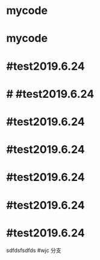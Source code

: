 # mycode
# mycode
# #test2019.6.24
# # #test2019.6.24
# #test2019.6.24
# #test2019.6.24
# #test2019.6.24
# #test2019.6.24
# #test2019.6.24
sdfdsfsdfds
#wjc 分支